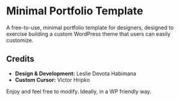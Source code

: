# Minimal Portfolio Template  

A free-to-use, minimal portfolio template for designers, designed to exercise building a custom WordPress theme that users can easily customize.

## Credits  
- **Design & Development:** Leslie Devota Habimana 
- **Custom Cursor:** Victor Hripko

Enjoy and feel free to modify. Ideally, in a WP friendly way.
